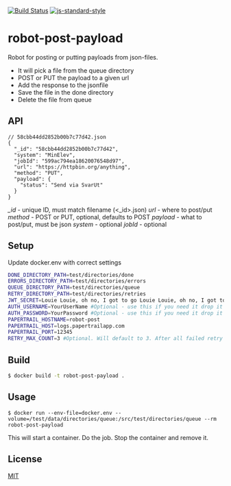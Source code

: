 [![Build Status](https://travis-ci.org/telemark/robot-post-payload.svg?branch=master)](https://travis-ci.org/telemark/robot-post-payload)
[![js-standard-style](https://img.shields.io/badge/code%20style-standard-brightgreen.svg?style=flat)](https://github.com/feross/standard)

# robot-post-payload

Robot for posting or putting payloads from json-files.

- It will pick a file from the queue directory
- POST or PUT the payload to a given url
- Add the response to the jsonfile
- Save the file in the done directory
- Delete the file from queue

## API

```
// 58cbb44dd2852b00b7c77d42.json
{
  "_id": "58cbb44dd2852b00b7c77d42",
  "system": "MinElev",
  "jobId": "599ac794ea18620076548d97",
  "url": "https://httpbin.org/anything",
  "method": "PUT",
  "payload": {
    "status": "Send via SvarUt"
  }
}
```

*_id* - unique ID, must match filename (<_id>.json)
*url* - where to post/put
*method* - POST or PUT, optional, defaults to POST
*payload* - what to post/put, must be json
*system* - optional
*jobId* - optional

## Setup

Update docker.env with correct settings

```bash
DONE_DIRECTORY_PATH=test/directories/done
ERRORS_DIRECTORY_PATH=test/directories/errors
QUEUE_DIRECTORY_PATH=test/directories/queue
RETRY_DIRECTORY_PATH=test/directories/retries
JWT_SECRET=Louie Louie, oh no, I got to go Louie Louie, oh no, I got to go
AUTH_USERNAME=YourUserName #Optional - use this if you need it drop it if not
AUTH_PASSWORD=YourPassword #Optional - use this if you need it drop it if not
PAPERTRAIL_HOSTNAME=robot-post
PAPERTRAIL_HOST=logs.papertrailapp.com
PAPERTRAIL_PORT=12345
RETRY_MAX_COUNT=3 #Optional. Will default to 3. After all failed retry attempts, file will be saved to errors
```

## Build

```bash
$ docker build -t robot-post-payload .
```

## Usage

```
$ docker run --env-file=docker.env --volume=/test/data/directories/queue:/src/test/directories/queue --rm robot-post-payload
```

This will start a container. Do the job. Stop the container and remove it.

## License

[MIT](LICENSE)
